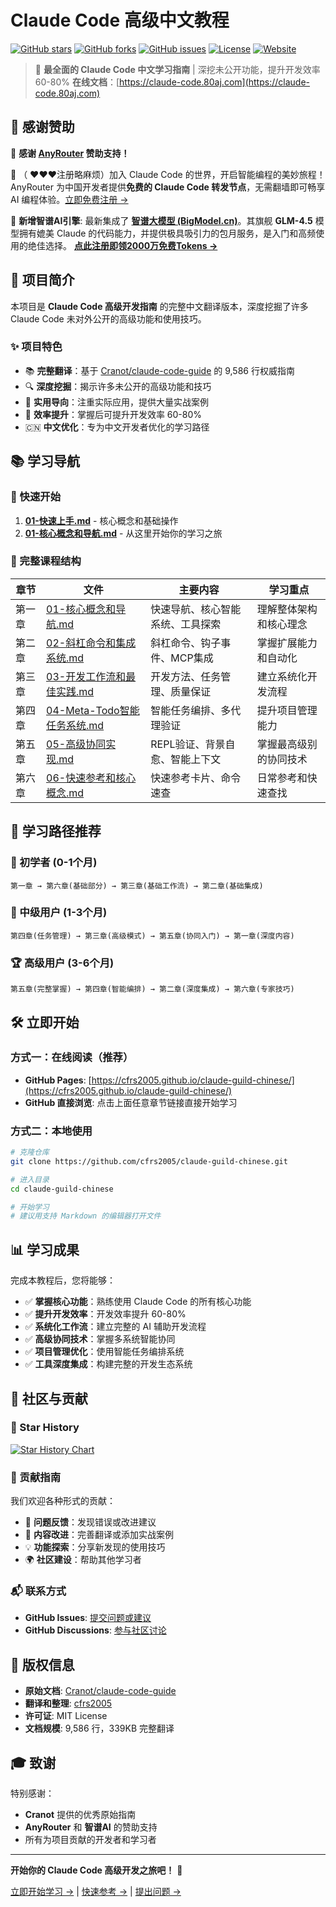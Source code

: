 # Claude Code 高级中文教程

[![GitHub stars](https://img.shields.io/github/stars/cfrs2005/claude-guild-chinese)](https://github.com/cfrs2005/claude-guild-chinese/stargazers)
[![GitHub forks](https://img.shields.io/github/forks/cfrs2005/claude-guild-chinese)](https://github.com/cfrs2005/claude-guild-chinese/network)
[![GitHub issues](https://img.shields.io/github/issues/cfrs2005/claude-guild-chinese)](https://github.com/cfrs2005/claude-guild-chinese/issues)
[![License](https://img.shields.io/github/license/cfrs2005/claude-guild-chinese)](LICENSE)
[![Website](https://img.shields.io/badge/Website-claude--code.80aj.com-blue)](https://claude-code.80aj.com)

> 🚀 **最全面的 Claude Code 中文学习指南** | 深挖未公开功能，提升开发效率 60-80%
> **在线文档**：[https://claude-code.80aj.com](https://claude-code.80aj.com)

## 💫 感谢赞助

💫 **感谢 [AnyRouter](https://anyrouter.top/register?aff=86mM) 赞助支持！**

🌟 （ ❤️❤️❤️注册略麻烦）加入 Claude Code 的世界，开启智能编程的美妙旅程！AnyRouter 为中国开发者提供**免费的 Claude Code 转发节点**，无需翻墙即可畅享 AI 编程体验。[立即免费注册 →](https://anyrouter.top/register?aff=86mM)

🚀 **新增智谱AI引擎**: 最新集成了 **[智谱大模型 (BigModel.cn)](https://www.bigmodel.cn/claude-code?cc=fission_glmcode_sub_v1&ic=H0RNPV3LNZ&n=186****7268)**。其旗舰 **GLM-4.5** 模型拥有媲美 Claude 的代码能力，并提供极具吸引力的包月服务，是入门和高频使用的绝佳选择。 **[点此注册即领2000万免费Tokens →](https://www.bigmodel.cn/claude-code?cc=fission_glmcode_sub_v1&ic=H0RNPV3LNZ&n=186****7268)**

## 📖 项目简介

本项目是 **Claude Code 高级开发指南** 的完整中文翻译版本，深度挖掘了许多 Claude Code 未对外公开的高级功能和使用技巧。

### ✨ 项目特色

- 📚 **完整翻译**：基于 [Cranot/claude-code-guide](https://github.com/Cranot/claude-code-guide) 的 9,586 行权威指南
- 🔍 **深度挖掘**：揭示许多未公开的高级功能和技巧
- 🎯 **实用导向**：注重实际应用，提供大量实战案例
- 🚀 **效率提升**：掌握后可提升开发效率 60-80%
- 🇨🇳 **中文优化**：专为中文开发者优化的学习路径

## 📚 学习导航

### 🎯 快速开始
1. **[01-快速上手.md](./01-快速上手.md)** - 核心概念和基础操作  
2. **[01-核心概念和导航.md](./01-核心概念和导航.md)** - 从这里开始你的学习之旅

### 📖 完整课程结构

| 章节 | 文件 | 主要内容 | 学习重点 |
|------|------|----------|----------|
| 第一章 | [01-核心概念和导航.md](./01-核心概念和导航.md) | 快速导航、核心智能系统、工具探索 | 理解整体架构和核心理念 |
| 第二章 | [02-斜杠命令和集成系统.md](./02-斜杠命令和集成系统.md) | 斜杠命令、钩子事件、MCP集成 | 掌握扩展能力和自动化 |
| 第三章 | [03-开发工作流和最佳实践.md](./03-开发工作流和最佳实践.md) | 开发方法、任务管理、质量保证 | 建立系统化开发流程 |
| 第四章 | [04-Meta-Todo智能任务系统.md](./04-Meta-Todo智能任务系统.md) | 智能任务编排、多代理验证 | 提升项目管理能力 |
| 第五章 | [05-高级协同实现.md](./05-高级协同实现.md) | REPL验证、背景自愈、智能上下文 | 掌握最高级别的协同技术 |
| 第六章 | [06-快速参考和核心概念.md](./06-快速参考和核心概念.md) | 快速参考卡片、命令速查 | 日常参考和快速查找 |

## 🎯 学习路径推荐

### 🌱 初学者 (0-1个月)
```
第一章 → 第六章(基础部分) → 第三章(基础工作流) → 第二章(基础集成)
```

### 🚀 中级用户 (1-3个月)
```
第四章(任务管理) → 第三章(高级模式) → 第五章(协同入门) → 第一章(深度内容)
```

### 🏆 高级用户 (3-6个月)
```
第五章(完整掌握) → 第四章(智能编排) → 第二章(深度集成) → 第六章(专家技巧)
```

## 🛠️ 立即开始

### 方式一：在线阅读（推荐）
- **GitHub Pages**: [https://cfrs2005.github.io/claude-guild-chinese/](https://cfrs2005.github.io/claude-guild-chinese/)
- **GitHub 直接浏览**: 点击上面任意章节链接直接开始学习

### 方式二：本地使用
```bash
# 克隆仓库
git clone https://github.com/cfrs2005/claude-guild-chinese.git

# 进入目录
cd claude-guild-chinese

# 开始学习
# 建议用支持 Markdown 的编辑器打开文件
```

## 📊 学习成果

完成本教程后，您将能够：

- ✅ **掌握核心功能**：熟练使用 Claude Code 的所有核心功能
- ✅ **提升开发效率**：开发效率提升 60-80%
- ✅ **系统化工作流**：建立完整的 AI 辅助开发流程
- ✅ **高级协同技术**：掌握多系统智能协同
- ✅ **项目管理优化**：使用智能任务编排系统
- ✅ **工具深度集成**：构建完整的开发生态系统

## 🤝 社区与贡献

### 🌟 Star History
[![Star History Chart](https://api.star-history.com/svg?repos=cfrs2005/claude-guild-chinese&type=Date)](https://star-history.com/#cfrs2005/claude-guild-chinese&Date)

### 📝 贡献指南
我们欢迎各种形式的贡献：

- 🐛 **问题反馈**：发现错误或改进建议
- 📖 **内容改进**：完善翻译或添加实战案例
- 💡 **功能探索**：分享新发现的使用技巧
- 🌍 **社区建设**：帮助其他学习者

### 📬 联系方式
- **GitHub Issues**: [提交问题或建议](https://github.com/cfrs2005/claude-guild-chinese/issues)
- **GitHub Discussions**: [参与社区讨论](https://github.com/cfrs2005/claude-guild-chinese/discussions)

## 📄 版权信息

- **原始文档**: [Cranot/claude-code-guide](https://github.com/Cranot/claude-code-guide)
- **翻译和整理**: [cfrs2005](https://github.com/cfrs2005)
- **许可证**: MIT License
- **文档规模**: 9,586 行，339KB 完整翻译

## 🎓 致谢

特别感谢：
- **Cranot** 提供的优秀原始指南
- **AnyRouter** 和 **智谱AI** 的赞助支持
- 所有为项目贡献的开发者和学习者

---

**开始你的 Claude Code 高级开发之旅吧！** 🚀

[立即开始学习 →](./01-快速上手.md) | [快速参考 →](./06-快速参考和核心概念.md) | [提出问题 →](https://github.com/cfrs2005/claude-guild-chinese/issues)